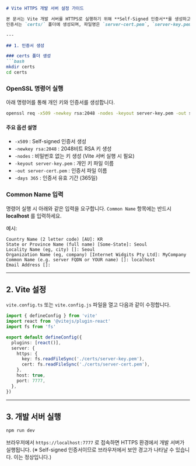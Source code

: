 ````markdown
# Vite HTTPS 개발 서버 설정 가이드

본 문서는 Vite 개발 서버를 HTTPS로 실행하기 위해 **Self-Signed 인증서**를 생성하고 설정하는 방법을 설명합니다.  
인증서는 `certs/` 폴더에 생성되며, 파일명은 `server-cert.pem`, `server-key.pem` 입니다.

---

## 1. 인증서 생성

### certs 폴더 생성
```bash
mkdir certs
cd certs
````

### OpenSSL 명령어 실행

아래 명령어를 통해 개인 키와 인증서를 생성합니다.

```bash
openssl req -x509 -newkey rsa:2048 -nodes -keyout server-key.pem -out server-cert.pem -days 365
```

#### 주요 옵션 설명

* `-x509` : Self-signed 인증서 생성
* `-newkey rsa:2048` : 2048비트 RSA 키 생성
* `-nodes` : 비밀번호 없는 키 생성 (Vite 서버 실행 시 필요)
* `-keyout server-key.pem` : 개인 키 파일 이름
* `-out server-cert.pem` : 인증서 파일 이름
* `-days 365` : 인증서 유효 기간 (365일)

### Common Name 입력

명령어 실행 시 아래와 같은 입력을 요구합니다.
`Common Name` 항목에는 반드시 **localhost** 를 입력하세요.

예시:

```
Country Name (2 letter code) [AU]: KR
State or Province Name (full name) [Some-State]: Seoul
Locality Name (eg, city) []: Seoul
Organization Name (eg, company) [Internet Widgits Pty Ltd]: MyCompany
Common Name (e.g. server FQDN or YOUR name) []: localhost
Email Address []:
```

---

## 2. Vite 설정

`vite.config.ts` 또는 `vite.config.js` 파일을 열고 다음과 같이 수정합니다.

```ts
import { defineConfig } from 'vite'
import react from '@vitejs/plugin-react'
import fs from 'fs'

export default defineConfig({
  plugins: [react()],
  server: {
    https: {
      key: fs.readFileSync('./certs/server-key.pem'),
      cert: fs.readFileSync('./certs/server-cert.pem'),
    },
    host: true,
    port: 7777,
  },
})
```

---

## 3. 개발 서버 실행

```bash
npm run dev
```

브라우저에서 `https://localhost:7777` 로 접속하면 HTTPS 환경에서 개발 서버가 실행됩니다.
(※ Self-signed 인증서이므로 브라우저에서 보안 경고가 나타날 수 있습니다. 이는 정상입니다.)

```